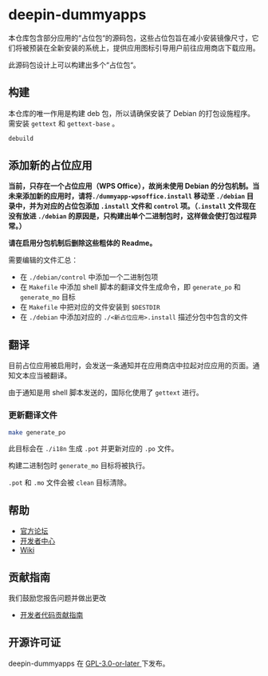 
# deepin-dummyapps

本仓库包含部分应用的“占位包“的源码包，这些占位包旨在减小安装镜像尺寸，它们将被预装在全新安装的系统上，提供应用图标引导用户前往应用商店下载应用。

此源码包设计上可以构建出多个“占位包“。

## 构建

本仓库的唯一作用是构建 deb 包，所以请确保安装了 Debian 的打包设施程序。需安装 `gettext` 和 `gettext-base` 。

```sh
debuild
```

## 添加新的占位应用

**当前，只存在一个占位应用（WPS Office），故尚未使用 Debian 的分包机制。当未来添加新的应用时，请将`./dummyapp-wpsoffice.install` 移动至 `./debian` 目录中，并为对应的占位包添加 `.install` 文件和 `control` 项。（`.install` 文件现在没有放进 `./debian` 的原因是，只构建出单个二进制包时，这样做会使打包过程异常。）**

**请在启用分包机制后删除这些粗体的 Readme。**

需要编辑的文件汇总：

- 在 `./debian/control` 中添加一个二进制包项
- 在 `Makefile` 中添加 shell 脚本的翻译文件生成命令，即 `generate_po` 和 `generate_mo` 目标
- 在 `Makefile` 中把对应的文件安装到 `$DESTDIR`
- 在 `./debian` 中添加对应的 `./<新占位应用>.install` 描述分包中包含的文件

## 翻译

目前占位应用被启用时，会发送一条通知并在应用商店中拉起对应应用的页面。通知文本应当被翻译。

由于通知是用 shell 脚本发送的，国际化使用了 `gettext` 进行。

### 更新翻译文件

```sh
make generate_po
```

此目标会在 `./i18n` 生成 `.pot` 并更新对应的 `.po` 文件。

构建二进制包时 `generate_mo` 目标将被执行。

`.pot` 和 `.mo` 文件会被 `clean` 目标清除。

## 帮助

- [官方论坛](https://bbs.deepin.org/) 
- [开发者中心](https://github.com/linuxdeepin/developer-center) 
- [Wiki](https://wiki.deepin.org/)

## 贡献指南

我们鼓励您报告问题并做出更改

- [开发者代码贡献指南](https://github.com/linuxdeepin/developer-center/wiki/Contribution-Guidelines-for-Developers) 

## 开源许可证


deepin-dummyapps 在 [ GPL-3.0-or-later ](LICENSE) 下发布。
